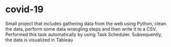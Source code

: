 # covid-19
Small project that includes gathering data from the web using Python, clean the data, perform some data wrangling steps and then write it to a CSV. Performed this task automatically by using Task Scheduler. Subsequently, the data is visualized in Tableau
